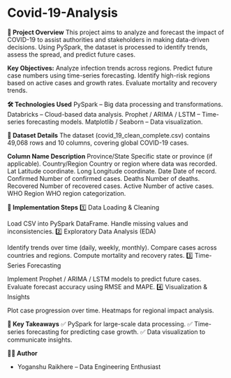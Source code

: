 # Covid-19-Analysis

**📌 Project Overview**
This project aims to analyze and forecast the impact of COVID-19 to assist authorities and stakeholders in making data-driven decisions. Using PySpark, the dataset is processed to identify trends, assess the spread, and predict future cases.

**Key Objectives:**
Analyze infection trends across regions.
Predict future case numbers using time-series forecasting.
Identify high-risk regions based on active cases and growth rates.
Evaluate mortality and recovery trends.

**🛠 Technologies Used**
PySpark – Big data processing and transformations.
Databricks – Cloud-based data analysis.
Prophet / ARIMA / LSTM – Time-series forecasting models.
Matplotlib / Seaborn – Data visualization.

**📂 Dataset Details**
The dataset (covid_19_clean_complete.csv) contains 49,068 rows and 10 columns, covering global COVID-19 cases.

**Column Name	Description**
Province/State	Specific state or province (if applicable).
Country/Region	Country or region where data was recorded.
Lat	Latitude coordinate.
Long	Longitude coordinate.
Date	Date of record.
Confirmed	Number of confirmed cases.
Deaths	Number of deaths.
Recovered	Number of recovered cases.
Active	Number of active cases.
WHO Region	WHO region categorization.

**🚀 Implementation Steps**
1️⃣ Data Loading & Cleaning

Load CSV into PySpark DataFrame.
Handle missing values and inconsistencies.
2️⃣ Exploratory Data Analysis (EDA)

Identify trends over time (daily, weekly, monthly).
Compare cases across countries and regions.
Compute mortality and recovery rates.
3️⃣ Time-Series Forecasting

Implement Prophet / ARIMA / LSTM models to predict future cases.
Evaluate forecast accuracy using RMSE and MAPE.
4️⃣ Visualization & Insights

Plot case progression over time.
Heatmaps for regional impact analysis.

**📜 Key Takeaways**
✅ PySpark for large-scale data processing.
✅ Time-series forecasting for predicting case growth.
✅ Data visualization to communicate insights.

**👨‍💻 Author**
* Yoganshu Raikhere – Data Engineering Enthusiast

